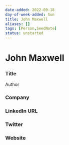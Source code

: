 ```yaml
---
date-added: 2022-09-18
day-of-week-added: Sun
title: John Maxwell
aliases: []
tags: [Person,SeedNote]
status: unstarted
---
```


# John Maxwell

### Title
Author

### Company


### LinkedIn URL


### Twitter


### Website






